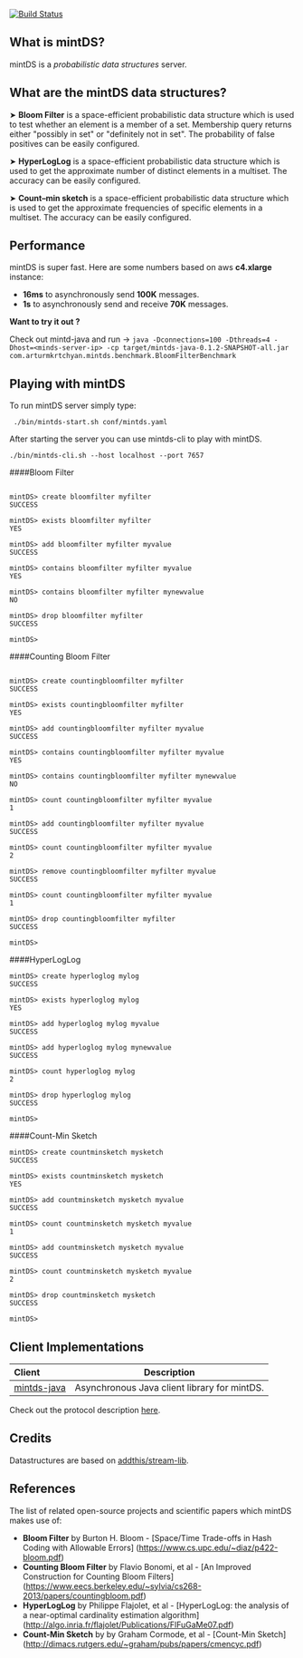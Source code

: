 [![Build Status](https://travis-ci.org/mintDS/mintds.svg)](https://travis-ci.org/mintDS/mintds)

What is mintDS?
--------------

mintDS is a *probabilistic data structures* server.

What are the mintDS data structures?
--------------
➤ **Bloom Filter** is a space-efficient probabilistic data structure which is used to test whether an element is a member of a set. Membership query returns either "possibly in set" or "definitely not in set". The probability of false positives can be easily configured.

➤ **HyperLogLog** is a space-efficient probabilistic data structure which is used to get the approximate number of distinct elements in a multiset. The accuracy can be easily configured.

➤ **Count–min sketch** is a space-efficient probabilistic data structure which is used to get the approximate frequencies of specific elements in a multiset. The accuracy can be easily configured.

Performance
--------------
mintDS is super fast. Here are some numbers based on aws **c4.xlarge** instance:
- **16ms** to asynchronously send **100K** messages.
- **1s** to asynchronously send and receive **70K** messages.

**Want to try it out ?**

Check out mintd-java and run -> `java -Dconnections=100 -Dthreads=4 -Dhost=<minds-server-ip> -cp target/mintds-java-0.1.2-SNAPSHOT-all.jar com.arturmkrtchyan.mintds.benchmark.BloomFilterBenchmark`

Playing with mintDS
--------------
To run mintDS server simply type:
```shell
 ./bin/mintds-start.sh conf/mintds.yaml
```

After starting the server you can use mintds-cli to play with mintDS. 
```shell
./bin/mintds-cli.sh --host localhost --port 7657
```

####Bloom Filter

```shell

mintDS> create bloomfilter myfilter
SUCCESS

mintDS> exists bloomfilter myfilter
YES

mintDS> add bloomfilter myfilter myvalue
SUCCESS

mintDS> contains bloomfilter myfilter myvalue
YES

mintDS> contains bloomfilter myfilter mynewvalue
NO

mintDS> drop bloomfilter myfilter
SUCCESS

mintDS>
```

####Counting Bloom Filter

```shell

mintDS> create countingbloomfilter myfilter
SUCCESS

mintDS> exists countingbloomfilter myfilter
YES

mintDS> add countingbloomfilter myfilter myvalue
SUCCESS

mintDS> contains countingbloomfilter myfilter myvalue
YES

mintDS> contains countingbloomfilter myfilter mynewvalue
NO

mintDS> count countingbloomfilter myfilter myvalue
1

mintDS> add countingbloomfilter myfilter myvalue
SUCCESS

mintDS> count countingbloomfilter myfilter myvalue
2

mintDS> remove countingbloomfilter myfilter myvalue
SUCCESS

mintDS> count countingbloomfilter myfilter myvalue
1

mintDS> drop countingbloomfilter myfilter
SUCCESS

mintDS>
```

####HyperLogLog

```shell
mintDS> create hyperloglog mylog
SUCCESS

mintDS> exists hyperloglog mylog
YES

mintDS> add hyperloglog mylog myvalue
SUCCESS

mintDS> add hyperloglog mylog mynewvalue
SUCCESS

mintDS> count hyperloglog mylog
2

mintDS> drop hyperloglog mylog
SUCCESS

mintDS>
```

####Count-Min Sketch

```shell
mintDS> create countminsketch mysketch
SUCCESS

mintDS> exists countminsketch mysketch
YES

mintDS> add countminsketch mysketch myvalue
SUCCESS

mintDS> count countminsketch mysketch myvalue
1

mintDS> add countminsketch mysketch myvalue
SUCCESS

mintDS> count countminsketch mysketch myvalue
2

mintDS> drop countminsketch mysketch
SUCCESS

mintDS>
```

Client Implementations
--------------
| Client      |      Description      |
|:------------|:--------------------------------------------:|
| [mintds-java](https://github.com/mintDS/mintds-java) | Asynchronous Java client library for mintDS. |

Check out the protocol description [here](https://github.com/mintDS/mintds-protocol). 

Credits
--------------
Datastructures are based on [addthis/stream-lib](https://github.com/addthis/stream-lib).

References
--------------
The list of related open-source projects and scientific papers which mintDS makes use of:
 - **Bloom Filter** by Burton H. Bloom - [Space/Time Trade-offs in Hash Coding with Allowable Errors] (https://www.cs.upc.edu/~diaz/p422-bloom.pdf)
 - **Counting Bloom Filter** by Flavio Bonomi, et al - [An Improved Construction for Counting Bloom Filters] (https://www.eecs.berkeley.edu/~sylvia/cs268-2013/papers/countingbloom.pdf)
 - **HyperLogLog** by Philippe Flajolet, et al - [HyperLogLog: the analysis of a near-optimal
cardinality estimation algorithm] (http://algo.inria.fr/flajolet/Publications/FlFuGaMe07.pdf)
 - **Count-Min Sketch** by by Graham Cormode, et al - [Count-Min Sketch] (http://dimacs.rutgers.edu/~graham/pubs/papers/cmencyc.pdf)
